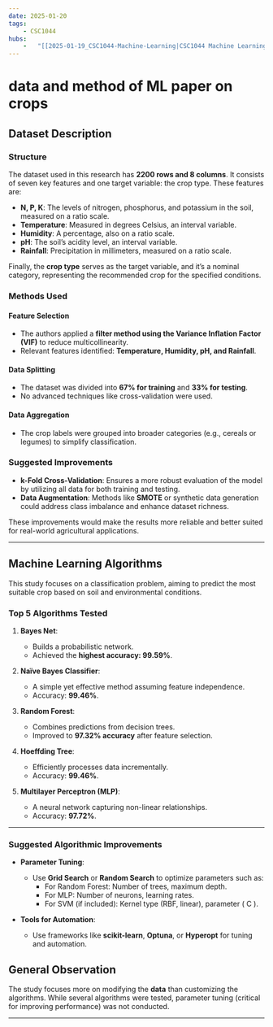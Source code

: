 ```yaml
---
date: 2025-01-20 
tags: 
    - CSC1044
hubs: 
    -   "[[2025-01-19_CSC1044-Machine-Learning|CSC1044 Machine Learning]]"
---
```


# data and method of ML paper on crops


## Dataset Description

### Structure
The dataset used in this research has **2200 rows and 8 columns**.
It consists of seven key features and one target variable: the crop type. These features are:

- **N, P, K**: The levels of nitrogen, phosphorus, and potassium in the soil, measured on a ratio scale.
- **Temperature**: Measured in degrees Celsius, an interval variable.
- **Humidity**: A percentage, also on a ratio scale.
- **pH**: The soil’s acidity level, an interval variable.
- **Rainfall**: Precipitation in millimeters, measured on a ratio scale.

Finally, the **crop type** serves as the target variable,
and it’s a nominal category, representing the recommended crop for the specified conditions.

### Methods Used

#### **Feature Selection**
- The authors applied a **filter method using the Variance Inflation Factor (VIF)** to reduce multicollinearity.
- Relevant features identified: **Temperature, Humidity, pH, and Rainfall**.

#### **Data Splitting**
- The dataset was divided into **67% for training** and **33% for testing**.
- No advanced techniques like cross-validation were used.

#### **Data Aggregation**
- The crop labels were grouped into broader categories (e.g., cereals or legumes) to simplify classification.

### Suggested Improvements

- **k-Fold Cross-Validation**: Ensures a more robust evaluation of the model by utilizing all data for both training and testing.
- **Data Augmentation**: Methods like **SMOTE** or synthetic data generation could address class imbalance and enhance dataset richness.

These improvements would make the results more reliable and better suited for real-world agricultural applications.

---

## Machine Learning Algorithms

This study focuses on a classification problem, aiming to predict the most suitable crop based on soil and environmental conditions.

### **Top 5 Algorithms Tested**

1. **Bayes Net**:
   - Builds a probabilistic network.
   - Achieved the **highest accuracy: 99.59%**.

2. **Naïve Bayes Classifier**:
   - A simple yet effective method assuming feature independence.
   - Accuracy: **99.46%**.

3. **Random Forest**:
   - Combines predictions from decision trees.
   - Improved to **97.32% accuracy** after feature selection.

4. **Hoeffding Tree**:
   - Efficiently processes data incrementally.
   - Accuracy: **99.46%**.

5. **Multilayer Perceptron (MLP)**:
   - A neural network capturing non-linear relationships.
   - Accuracy: **97.72%**.

---

### Suggested Algorithmic Improvements

- **Parameter Tuning**:
  - Use **Grid Search** or **Random Search** to optimize parameters such as:
    - For Random Forest: Number of trees, maximum depth.
    - For MLP: Number of neurons, learning rates.
    - For SVM (if included): Kernel type (RBF, linear), parameter \( C \).

- **Tools for Automation**:
  - Use frameworks like **scikit-learn**, **Optuna**, or **Hyperopt** for tuning and automation.

## General Observation
The study focuses more on modifying the **data** than customizing the algorithms. While several algorithms were tested, parameter tuning (critical for improving performance) was not conducted.

---

